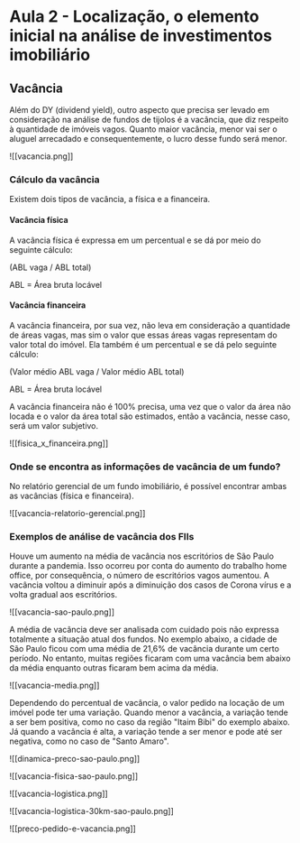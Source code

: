 
# Aula 2 - Localização, o elemento inicial na análise de investimentos imobiliário

## Vacância

Além do DY (dividend yield), outro aspecto que precisa ser levado em consideração na análise de fundos de tijolos é a vacância, que diz respeito à quantidade de imóveis vagos. Quanto maior vacância, menor vai ser o aluguel arrecadado e consequentemente, o lucro desse fundo será menor.

![[vacancia.png]]

### Cálculo da vacância

Existem dois tipos de vacância, a física e a financeira. 

#### Vacância física

A vacância física é expressa em um percentual e se dá por meio do seguinte cálculo:

(ABL vaga / ABL total)

ABL = Área bruta locável

#### Vacância financeira

A vacância financeira, por sua vez, não leva em consideração a quantidade de áreas vagas, mas sim o valor que essas áreas vagas representam do valor total do imóvel. Ela também é um percentual e se dá pelo seguinte cálculo:

(Valor médio ABL vaga / Valor médio ABL total)

ABL = Área bruta locável

A vacância financeira não é 100% precisa, uma vez que o valor da área não locada e o valor da área total são estimados, então a vacância, nesse caso, será um valor subjetivo.

![[fisica_x_financeira.png]]

### Onde se encontra as informações de vacância de um fundo?

No relatório gerencial de um fundo imobiliário, é possível encontrar ambas as vacâncias (física e financeira).

![[vacancia-relatorio-gerencial.png]]

### Exemplos de análise de vacância dos FIIs

Houve um aumento na média de vacância nos escritórios de São Paulo durante a pandemia. Isso ocorreu por conta do aumento do trabalho home office, por consequência, o número de escritórios vagos aumentou. A vacância voltou a diminuir após a diminuição dos casos de Corona vírus e a volta gradual aos escritórios.

![[vacancia-sao-paulo.png]]

A média de vacância deve ser analisada com cuidado pois não expressa totalmente a situação atual dos fundos. No exemplo abaixo, a cidade de São Paulo ficou com uma média de 21,6% de vacância durante um certo período. No entanto, muitas regiões ficaram com uma vacância bem abaixo da média enquanto outras ficaram bem acima da média.

![[vacancia-media.png]]

Dependendo do percentual de vacância, o valor pedido na locação de um imóvel pode ter uma variação. Quando menor a vacância, a variação tende a ser bem positiva, como no caso da região "Itaim Bibi" do exemplo abaixo. Já quando a vacância é alta, a variação tende a ser menor e pode até ser negativa, como no caso de "Santo Amaro".

![[dinamica-preco-sao-paulo.png]]

![[vacancia-fisica-sao-paulo.png]]

![[vacancia-logistica.png]]

![[vacancia-logistica-30km-sao-paulo.png]]

![[preco-pedido-e-vacancia.png]]